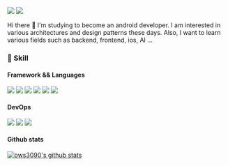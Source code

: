<a href="https://math-coding.tistory.com" target="tistory"><img src="https://img.shields.io/badge/BLOG-09B3AF?style=flat&logo=Storyblok&logoColor=white"/></a>
<a href="https://mail.google.com/mail" target="gmail"><img src="https://img.shields.io/badge/Gmail-EA4335?style=flat&logo=Gmail&logoColor=white"/></a>

Hi there 👋
I'm studying to become an android developer.
I am interested in various architectures and design patterns these days.
Also, I want to learn various fields such as backend, frontend, ios, AI ...
<br>

### 🤟 Skill

#### Framework && Languages
<img src="https://img.shields.io/badge/Android-3DDC84?style=flat&logo=Android&logoColor=white"/>  <img src="https://img.shields.io/badge/Kotlin-7F52FF?style=flat&logo=Kotlin&logoColor=white"/>  <img src="https://img.shields.io/badge/Java-007396?style=flat&logo=Java&logoColor=white"/> <img src="https://img.shields.io/badge/C-A8B9CC?style=flat&logo=C&logoColor=white"/>  <img src="https://img.shields.io/badge/C++-00599C?style=flat&logo=C++&logoColor=white"/>  <img src="https://img.shields.io/badge/Python-3776AB?style=flat&logo=Python&logoColor=white"/>
<br>

#### DevOps
<img src="https://img.shields.io/badge/Git-F05032?style=flat&logo=Git&logoColor=white"/> <img src="https://img.shields.io/badge/Github-181717?style=flat&logo=Github&logoColor=white"/> <img src="https://img.shields.io/badge/Ubuntu-E95420?style=flat&logo=Ubuntu&logoColor=white"/>
<br>


#### Github stats
[![ows3090's github stats](https://github-readme-stats.vercel.app/api?username=ows3090)](https://github.com/anuraghazra/github-readme-stats)

<!--
**ows3090/ows3090** is a ✨ _special_ ✨ repository because its `README.md` (this file) appears on your GitHub profile.

Here are some ideas to get you started:

- 🔭 I’m currently working on ...
- 🌱 I’m currently learning ...
- 👯 I’m looking to collaborate on ...
- 🤔 I’m looking for help with ...
- 💬 Ask me about ...
- 📫 How to reach me: ...
- 😄 Pronouns: ...
- ⚡ Fun fact: ...
-->
